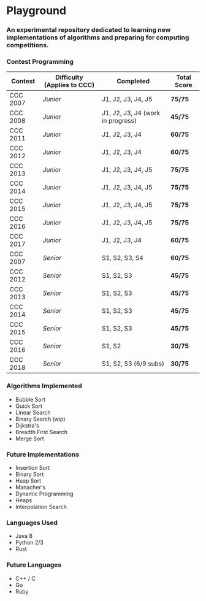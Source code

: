 # Playground
### An experimental repository dedicated to learning new implementations of algorithms and preparing for computing competitions.

### Contest Programming

| Contest  | Difficulty (Applies to CCC) | Completed | Total Score |
| -------- | --------------------------- | --------- | ----------- |
CCC 2007 | *Junior* | J1, J2, J3, J4, J5 | **75/75**
CCC 2008 | *Junior* | J1, J2, J3, J4 (work in progress) | **45/75**
CCC 2011 | *Junior* | J1, J2, J3, J4 | **60/75**
CCC 2012 | *Junior* | J1, J2, J3, J4 | **60/75**
CCC 2013 | *Junior* | J1, J2, J3, J4, J5 | **75/75**
CCC 2014 | *Junior* | J1, J2, J3, J4, J5 | **75/75**
CCC 2015 | *Junior* | J1, J2, J3, J4, J5 | **75/75**
CCC 2016 | *Junior* | J1, J2, J3, J4, J5 | **75/75**
CCC 2017 | *Junior* | J1, J2, J3, J4 | **60/75**
CCC 2007 | *Senior* | S1, S2, S3, S4 | **60/75**
CCC 2012 | *Senior* | S1, S2, S3 | **45/75**
CCC 2013 | *Senior* | S1, S2, S3 | **45/75**
CCC 2014 | *Senior* | S1, S2, S3 | **45/75**
CCC 2015 | *Senior* | S1, S2, S3 | **45/75**
CCC 2016 | *Senior* | S1, S2 | **30/75**
CCC 2018 | *Senior* | S1, S2, S3 (6/9 subs) | **30/75**


### Algorithms Implemented
- Bubble Sort
- Quick Sort
- Linear Search
- Binary Search (wip)
- Dijkstra's
- Breadth First Search
- Merge Sort

### Future Implementations
- Insertion Sort
- Binary Sort
- Heap Sort
- Manacher's
- Dynamic Programming
- Heaps
- Interpolation Search

### Languages Used
- Java 8
- Python 2/3
- Rust

### Future Languages
- C++ / C
- Go
- Ruby


 
